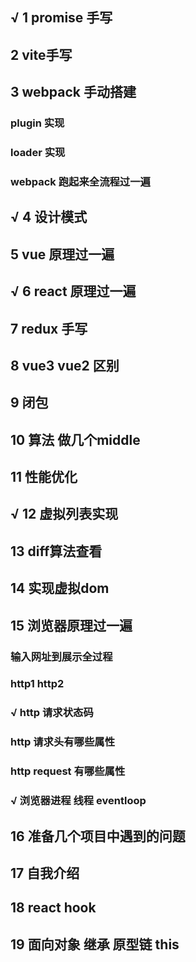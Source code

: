 ## √ 1 promise 手写
## 2 vite手写
## 3 webpack 手动搭建
  ### plugin 实现
  ### loader 实现
  ### webpack 跑起来全流程过一遍
## √ 4 设计模式
## 5 vue 原理过一遍
## √ 6 react 原理过一遍
## 7 redux 手写
## 8 vue3  vue2 区别
## 9 闭包
## 10 算法 做几个middle
## 11 性能优化
## √ 12 虚拟列表实现
## 13 diff算法查看
## 14 实现虚拟dom
## 15 浏览器原理过一遍
  ### 输入网址到展示全过程
  ### http1  http2 
  ### √ http 请求状态码
  ### http 请求头有哪些属性
  ### http request 有哪些属性
  ### √ 浏览器进程 线程 eventloop
## 16 准备几个项目中遇到的问题
## 17 自我介绍
## 18 react hook
## 19 面向对象 继承 原型链 this